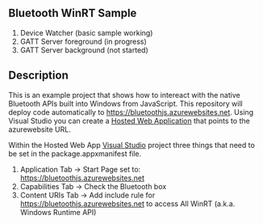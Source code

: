 ## Bluetooth WinRT Sample

1. Device Watcher (basic sample working)
2. GATT Server foreground (in progress)
3. GATT Server background (not started)

## Description
This is an example project that shows how to intereact with the native Bluetooth APIs built into Windows from JavaScript. This repository will deploy code automatically to https://bluetoothjs.azurewebsites.net. Using Visual Studio you can create a [Hosted Web Application](https://developer.microsoft.com/en-us/windows/bridges/hosted-web-apps) that points to the azurewebsite URL. 

Within the Hosted Web App [Visual Studio](https://www.visualstudio.com/thank-you-downloading-visual-studio/?sku=Community&rel=15) project three things that need to be set in the package.appxmanifest file.

1. Application Tab -> Start Page set to: https://bluetoothjs.azurewebsites.net
2. Capabilities Tab -> Check the Bluetooth box
3. Content URIs Tab -> Add include rule for https://bluetoothjs.azurewebsites.net to access All WinRT (a.k.a. Windows Runtime API)